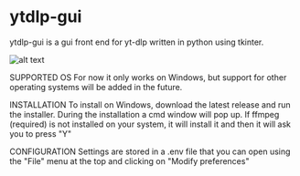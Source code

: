 # ytdlp-gui
ytdlp-gui is a gui front end for yt-dlp written in python using tkinter.

![alt text](https://imgur.com/a/jQxXjKX)

SUPPORTED OS
For now it only works on Windows, but support for other operating systems will be added in the future.

INSTALLATION
To install on Windows, download the latest release and run the installer.
During the installation a cmd window will pop up. If ffmpeg (required) is not installed on your system, it will install it and then it will ask you to press "Y"

CONFIGURATION
Settings are stored in a .env file that you can open using the "File" menu at the top and clicking on "Modify preferences"
